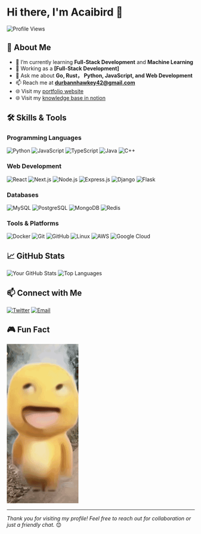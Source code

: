 # Hi there, I'm Acaibird 👋

![Profile Views](https://komarev.com/ghpvc/?username=your-username&style=flat-square&color=blue)

## 🚀 About Me

- 🌱 I’m currently learning **Full-Stack Development** and **Machine Learning**
- 💼 Working as a **[Full-Stack Development]**
- 💬 Ask me about **Go, Rust， Python, JavaScript, and Web Development**
- 📫 Reach me at **[durbannhawkey42@gmail.com](mailto:durbannhawkey42@gmail.com)**
- 🌐 Visit my [portfolio website](https://a-caibird.github.io) 
- 🌐 Visit my [knowledge base in notion](https://a-caibird.notion.site/Computer-Science-and-Technology-af7121ae42d048ba8d9e142d954d7529) 

## 🛠️ Skills & Tools

### Programming Languages

![Python](https://img.shields.io/badge/Python-3776AB?style=for-the-badge&logo=python&logoColor=white)
![JavaScript](https://img.shields.io/badge/JavaScript-F7DF1E?style=for-the-badge&logo=javascript&logoColor=black)
![TypeScript](https://img.shields.io/badge/TypeScript-007ACC?style=for-the-badge&logo=typescript&logoColor=white)
![Java](https://img.shields.io/badge/Java-007396?style=for-the-badge&logo=java&logoColor=white)
![C++](https://img.shields.io/badge/C++-00599C?style=for-the-badge&logo=c%2B%2B&logoColor=white)

### Web Development

![React](https://img.shields.io/badge/React-20232A?style=for-the-badge&logo=react&logoColor=61DAFB)
![Next.js](https://img.shields.io/badge/Next.js-000000?style=for-the-badge&logo=nextdotjs&logoColor=white)
![Node.js](https://img.shields.io/badge/Node.js-339933?style=for-the-badge&logo=nodedotjs&logoColor=white)
![Express.js](https://img.shields.io/badge/Express.js-000000?style=for-the-badge&logo=express&logoColor=white)
![Django](https://img.shields.io/badge/Django-092E20?style=for-the-badge&logo=django&logoColor=white)
![Flask](https://img.shields.io/badge/Flask-000000?style=for-the-badge&logo=flask&logoColor=white)

### Databases

![MySQL](https://img.shields.io/badge/MySQL-4479A1?style=for-the-badge&logo=mysql&logoColor=white)
![PostgreSQL](https://img.shields.io/badge/PostgreSQL-336791?style=for-the-badge&logo=postgresql&logoColor=white)
![MongoDB](https://img.shields.io/badge/MongoDB-47A248?style=for-the-badge&logo=mongodb&logoColor=white)
![Redis](https://img.shields.io/badge/Redis-DC382D?style=for-the-badge&logo=redis&logoColor=white)

### Tools & Platforms

![Docker](https://img.shields.io/badge/Docker-2496ED?style=for-the-badge&logo=docker&logoColor=white)
![Git](https://img.shields.io/badge/Git-F05032?style=for-the-badge&logo=git&logoColor=white)
![GitHub](https://img.shields.io/badge/GitHub-181717?style=for-the-badge&logo=github&logoColor=white)
![Linux](https://img.shields.io/badge/Linux-FCC624?style=for-the-badge&logo=linux&logoColor=black)
![AWS](https://img.shields.io/badge/Amazon%20AWS-232F3E?style=for-the-badge&logo=amazonaws&logoColor=white)
![Google Cloud](https://img.shields.io/badge/Google%20Cloud-4285F4?style=for-the-badge&logo=googlecloud&logoColor=white)

## 📈 GitHub Stats

![Your GitHub Stats](https://github-readme-stats.vercel.app/api?username=a-caibird&show_icons=true&theme=radical)
![Top Languages](https://github-readme-stats.vercel.app/api/top-langs/?username=a-caibird&layout=compact&theme=radical)

## 📫 Connect with Me

[![Twitter](https://img.shields.io/badge/Twitter-1DA1F2?style=for-the-badge&logo=twitter&logoColor=white)](https://twitter.com/lian_5201314)
[![Email](https://img.shields.io/badge/Email-D14836?style=for-the-badge&logo=gmail&logoColor=white)](mailto:durbannhawkey42@gmail.com)

## 🎮 Fun Fact

![Fun Fact GIF](https://github.com/A-caibird/picx-images-hosting/raw/master/1.7i0ej00wyt.gif)

---

*Thank you for visiting my profile! Feel free to reach out for collaboration or just a friendly chat.* 😊

